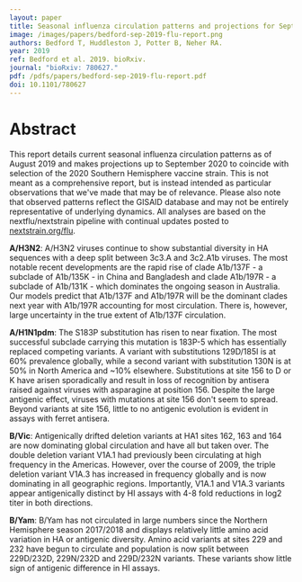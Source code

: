 ```yaml
---
layout: paper
title: Seasonal influenza circulation patterns and projections for September 2019 to September 2020
image: /images/papers/bedford-sep-2019-flu-report.png
authors: Bedford T, Huddleston J, Potter B, Neher RA.
year: 2019
ref: Bedford et al. 2019. bioRxiv.
journal: "bioRxiv: 780627."
pdf: /pdfs/papers/bedford-sep-2019-flu-report.pdf
doi: 10.1101/780627
---
```


# Abstract

This report details current seasonal influenza circulation patterns as of August 2019 and makes projections up to September 2020 to coincide with selection of the 2020 Southern Hemisphere vaccine strain. This is not meant as a comprehensive report, but is instead intended as particular observations that we've made that may be of relevance. Please also note that observed patterns reflect the GISAID database and may not be entirely representative of underlying dynamics. All analyses are based on the nextflu/nextstrain pipeline with continual updates posted to [nextstrain.org/flu](https://nextstrain.org/flu).

<b>A/H3N2</b>: A/H3N2 viruses continue to show substantial diversity in HA sequences with a deep split between 3c3.A and 3c2.A1b viruses. The most notable recent developments are the rapid rise of clade A1b/137F - a subclade of A1b/135K - in China and Bangladesh and clade A1b/197R - a subclade of A1b/131K - which dominates the ongoing season in Australia. Our models predict that A1b/137F and A1b/197R will be the dominant clades next year with A1b/197R accounting for most circulation. There is, however, large uncertainty in the true extent of A1b/137F circulation.

<b>A/H1N1pdm</b>: The S183P substitution has risen to near fixation. The most successful subclade carrying this mutation is 183P-5 which has essentially replaced competing variants. A variant with substitutions 129D/185I is at 60% prevalence globally, while a second variant with substitution 130N is at 50% in North America and ~10% elsewhere. Substitutions at site 156 to D or K have arisen sporadically and result in loss of recognition by antisera raised against viruses with asparagine at position 156. Despite the large antigenic effect, viruses with mutations at site 156 don't seem to spread. Beyond variants at site 156, little to no antigenic evolution is evident in assays with ferret antisera.

<b>B/Vic</b>: Antigenically drifted deletion variants at HA1 sites 162, 163 and 164 are now dominating global circulation and have all but taken over. The double deletion variant V1A.1 had previously been circulating at high frequency in the Americas. However, over the course of 2009, the triple deletion variant V1A.3 has increased in frequency globally and is now dominating in all geographic regions. Importantly, V1A.1 and V1A.3 variants appear antigenically distinct by HI assays with 4-8 fold reductions in log2 titer in both directions.

<b>B/Yam</b>: B/Yam has not circulated in large numbers since the Northern Hemisphere season 2017/2018 and displays relatively little amino acid variation in HA or antigenic diversity. Amino acid variants at sites 229 and 232 have begun to circulate and population is now split between 229D/232D, 229N/232D and 229D/232N variants. These variants show little sign of antigenic difference in HI assays.

